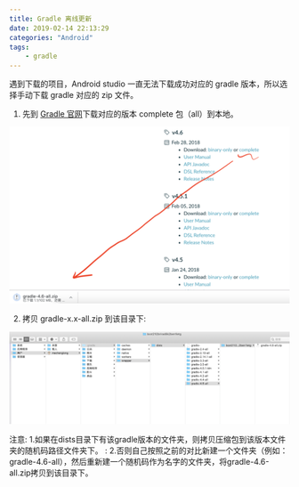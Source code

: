 ```yaml
---
title: Gradle 离线更新
date: 2019-02-14 22:13:29
categories: "Android"
tags:
    - gradle
---
```


遇到下载的项目，Android studio 一直无法下载成功对应的 gradle 版本，所以选择手动下载 gradle 对应的 zip 文件。

1. 先到 [Gradle 官网](http://services.gradle.org/distributions/)下载对应的版本 complete 包（all）到本地。

![gradle_download](/images/gradle_download.png)

2. 拷贝 gradle-x.x-all.zip 到该目录下:

![gradle_save_location](/images/gradle_save_location.png)

注意: 1.如果在dists目录下有该gradle版本的文件夹，则拷贝压缩包到该版本文件夹的随机码路径文件夹下。
    : 2.否则自己按照之前的对比新建一个文件夹（例如：gradle-4.6-all），然后重新建一个随机码作为名字的文件夹，将gradle-4.6-all.zip拷贝到该目录下。
